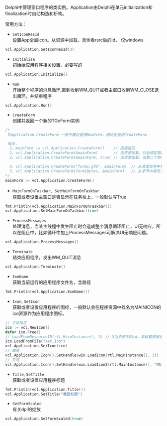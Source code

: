 Delphi中管理窗口程序的类实例。Application由Delphi在单元initialization和finalization时自动构造和析构。  

常用方法：

* `SetIconResId`  
设置App全局icon。从资源中加载，具体看rsrc后的id， 仅windows
```go
vcl.Application.SetIconResId(3)
```

* `Initialize`  
初始始应用程序相关设置，必要写的
```go
vcl.Application.Initialize()
```


* `Run`  
开始整个程序的消息循环,直到收到WM_QUIT或者主窗口收到WM_CLOSE退出循环，并结束程序
```govcl
vcl.Application.Run()
```


* `CreateForm`  
创建并返回一个新的TGoForm实例
```go
/*
 TApplication.CreateForm 一般不建议使用NewForm，而优先使用CreateForm

 用法：
  1、mainForm := vcl.Application.CreateForm()    // 直接返回
  2、vcl.Application.CreateForm(&mainForm)       // 无资源加载，只会绑定窗口的事件，不会绑定子组件事件
  3、vcl.Application.CreateForm(&mainForm, true) // 无资源加载，当第二个参数为true时在OnFormCreate调用完后会绑定子组件事件

  4、vcl.Application.CreateForm("form1.gfm", &mainForm)  // 从资源文件中填充子组件，并绑定所有事件
  5、vcl.Application.CreateForm(form1Bytes, &mainForm)   // 从字节中填充子组件，并绑定所有事件
*/
mainForm := vcl.Application.CreateForm()
```

* `MainFormOnTaskbar`、`SetMainFormOnTaskbar`  
获取或者设置主窗口是否显示在任务栏上，一般默认写True
```go
fmt.Println(vcl.Application.MainFormOnTaskbar())
vcl.Application.SetMainFormOnTaskbar(true)
```


* `ProcessMessages`  
处理消息，当某主线程中发生阻止时会造成整个消息循环阻止，UI无响应，所以在阻止中，比如循环中加上ProcessMessages可解决UI无响应问题。
```go
vcl.Application.ProcessMessages()
```


* `Terminate`  
结束应用程序，发出WM_QUIT消息
```go
vcl.Application.Terminate()
```


* `ExeName`  
获取当前运行的应用程序文件名，含路径
```go
fmt.Println(vcl.Application.ExeName())
```


* `Icon`, `SetIcon`  
获取或者设置应用程序的图标，一般默认会在程序资源中找名为MAINICON的ico资源作为应用程序图标。
```go
// 手动指定
ico := vcl.NewIcon()
defer ico.Free()
// LoadFromResourceID(rtl.MainInstance(), 3) // 3为资源中的id，具体要根据自己生成的.syso文件中定义的id
ico.LoadFromFile("xxx.ico")
vcl.Application.SetIcon(ico)
// 或者
vcl.Application.Icon().SetHandle(win.LoadIcon(rtl.MainInstance(), 3))
// 又或
vcl.Application.Icon().SetHandle(win.LoadIcon2(rtl.MainInstance(), "MAINICON"))
```


* `Title`, `SetTitle`  
获取或者设置应用程序标题
```go
fmt.Println(vcl.Application.Title())
vcl.Application.SetTitle("我是标题")
```

* `SetFormScaled`  
有关dpi的绽放 
```go
vcl.Application.SetFormScaled(true)
```

